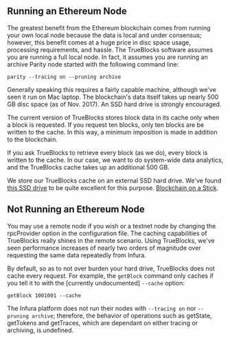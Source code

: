 ## Running an Ethereum Node

The greatest benefit from the Ethereum blockchain comes from running your own local node because the data is local and under consensus; however, this benefit comes at a huge price in disc space usage, processing requirements, and hassle. The TrueBlocks software assumes you are running a full local node. In fact, it assumes you are running an archive Parity node started with the following command line:

    parity --tracing on --pruning archive

Generally speaking this requires a fairly capable machine, although we've seen it run on Mac laptop. The blockchain's data itself takes up nearly 500 GB disc space (as of Nov. 2017). An SSD hard drive is strongly encouraged.

The current version of TrueBlocks stores block data in its cache only when a block is requested. If you request ten blocks, only ten blocks are be written to the cache. In this way, a minimum imposition is made in addition to the blockchain.

If you ask TrueBlocks to retrieve every block (as we do), every block is written to the cache. In our case, we want to do system-wide data analytics, and the TrueBlocks cache takes up an additional 500 GB.

We store our TrueBlocks cache on an external SSD hard drive. We've found [this SSD drive](https://www.amazon.com/Samsung-T5-Portable-SSD-MU-PA1T0B/dp/B073H552FJ/ref=sr_1_sc_3?ie=UTF8&qid=1507691185&sr=8-3-spell&keywords=Samsubg+1tb+ssd) to be quite excellent for this purpose. [Blockchain on a Stick](https://medium.com/@tjayrush/accounting-for-the-revolution-8822b28ccc16).

## Not Running an Ethereum Node

You may use a remote node if you wish or a testnet node by changing the rpcProvider option in the configuration file. The caching capabilities of TrueBlocks really shines in the remote scenario. Using TrueBlocks, we've seen performance increases of nearly two orders of magnitude over requesting the same data repeatedly from Infura. 

By default, so as to not over burden your hard drive, TrueBlocks does not cache every request. For example, the `getBlock` command only caches if you tell it to with the [currently undocumented] `--cache` option:

    getBlock 1001001 --cache
    
The Infura platform does not run their nodes with `--tracing on` nor `--pruning archive`; therefore, the behavior of operations such as getState, getTokens and getTraces, which are dependant on either tracing or archiving, is undefined.
